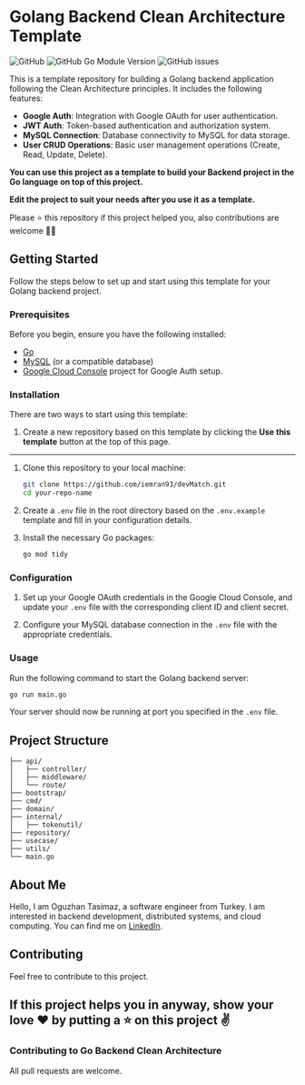# Golang Backend Clean Architecture Template

![GitHub](https://img.shields.io/github/license/oguzhantasimaz/Go-Clean-Architecture-Template)
![GitHub Go Module Version](https://img.shields.io/github/go-mod/go-version/oguzhantasimaz/Go-Clean-Architecture-Template)
![GitHub issues](https://img.shields.io/github/issues/oguzhantasimaz/Go-Clean-Architecture-Template)

This is a template repository for building a Golang backend application following the Clean Architecture principles. It includes the following features:

- **Google Auth**: Integration with Google OAuth for user authentication.
- **JWT Auth**: Token-based authentication and authorization system.
- **MySQL Connection**: Database connectivity to MySQL for data storage.
- **User CRUD Operations**: Basic user management operations (Create, Read, Update, Delete).

**You can use this project as a template to build your Backend project in the Go language on top of this project.**

**Edit the project to suit your needs after you use it as a template.**

Please ⭐️ this repository if this project helped you, also contributions are welcome 🙏🏼

## Getting Started

Follow the steps below to set up and start using this template for your Golang backend project.

### Prerequisites

Before you begin, ensure you have the following installed:

- [Go](https://golang.org/doc/install)
- [MySQL](https://dev.mysql.com/downloads/installer/) (or a compatible database)
- [Google Cloud Console](https://console.cloud.google.com/) project for Google Auth setup.

### Installation

There are two ways to start using this template:

1. Create a new repository based on this template by clicking the **Use this template** button at the top of this page.

---

1. Clone this repository to your local machine:

   ```bash
   git clone https://github.com/iemran93/devMatch.git
   cd your-repo-name
   ```

2. Create a `.env` file in the root directory based on the `.env.example` template and fill in your configuration details.

3. Install the necessary Go packages:

   ```bash
   go mod tidy
   ```

### Configuration

1. Set up your Google OAuth credentials in the Google Cloud Console, and update your `.env` file with the corresponding client ID and client secret.

2. Configure your MySQL database connection in the `.env` file with the appropriate credentials.

### Usage

Run the following command to start the Golang backend server:

```bash
go run main.go
```

Your server should now be running at port you specified in the `.env` file.

## Project Structure

```
├── api/
│   ├── controller/
│   ├── middleware/
│   └── route/
├── bootstrap/
├── cmd/
├── domain/
├── internal/
│   ├── tokenutil/
├── repository/
├── usecase/
├── utils/
└── main.go
```

## About Me

Hello, I am Oguzhan Tasimaz, a software engineer from Turkey. I am interested in backend development, distributed systems, and cloud computing.
You can find me on [LinkedIn](https://www.linkedin.com/in/oguzhantasimaz).

## Contributing

Feel free to contribute to this project.

## If this project helps you in anyway, show your love ❤️ by putting a ⭐ on this project ✌️

### Contributing to Go Backend Clean Architecture

All pull requests are welcome.
